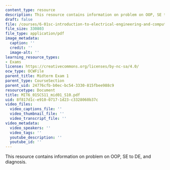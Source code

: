 ```yaml
---
content_type: resource
description: This resource contains information on problem on OOP, SE to DE, and diagnosis.
draft: false
file: /courses/6-01sc-introduction-to-electrical-engineering-and-computer-science-i-spring-2011/8f817d1ce91007171d23c3328060b37c_MIT6_01SCS11_mid01_S10.pdf
file_size: 330803
file_type: application/pdf
image_metadata:
  caption: ''
  credit: ''
  image-alt: ''
learning_resource_types:
- Exams
license: https://creativecommons.org/licenses/by-nc-sa/4.0/
ocw_type: OCWFile
parent_title: Midterm Exam 1
parent_type: CourseSection
parent_uid: 24776cfb-b0ec-bc54-3330-815fbee988c9
resourcetype: Document
title: MIT6_01SCS11_mid01_S10.pdf
uid: 8f817d1c-e910-0717-1d23-c3328060b37c
video_files:
  video_captions_file: ''
  video_thumbnail_file: ''
  video_transcript_file: ''
video_metadata:
  video_speakers: ''
  video_tags: ''
  youtube_description: ''
  youtube_id: ''
---
```

This resource contains information on problem on OOP, SE to DE, and diagnosis.